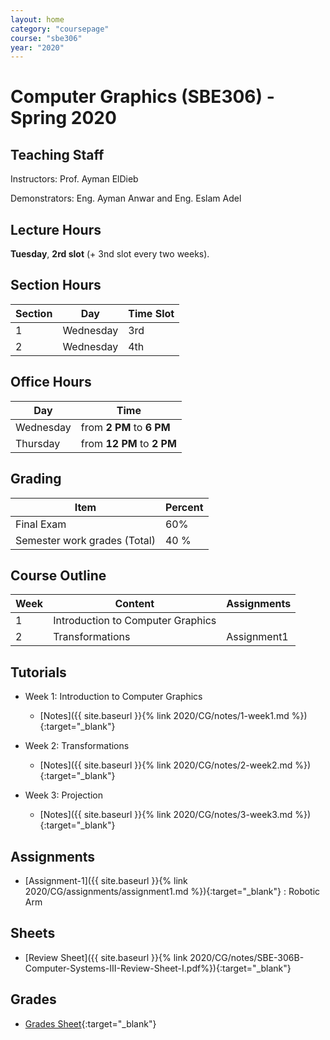 ```yaml
---
layout: home
category: "coursepage"
course: "sbe306"
year: "2020"
---
```


# Computer  Graphics \(SBE306\) - Spring 2020

## Teaching Staff

Instructors: Prof. Ayman ElDieb

Demonstrators:  Eng. Ayman Anwar and Eng. Eslam Adel  

## Lecture Hours

**Tuesday**, **2rd slot** (+ 3nd slot every two weeks).

## Section Hours

| Section | Day | Time Slot |
|---------|-----|-----------|
|   1     | Wednesday | 3rd |
|   2     | Wednesday | 4th |

## Office Hours

| Day | Time |
|-----|-----------|
| Wednesday | from **2 PM** to **6 PM** |
| Thursday | from **12 PM** to **2 PM** |

## Grading

| Item | Percent  |
|-----|-----------|
| Final Exam | 60%  |
| Semester work grades (Total) | 40 % |


## Course Outline

| Week | Content |  Assignments
|------|-----------------|-----|
|   1  | Introduction to Computer Graphics| |
|   2  | Transformations | Assignment1 |

## Tutorials

* Week 1: Introduction to Computer Graphics
    * [Notes]({{ site.baseurl }}{% link 2020/CG/notes/1-week1.md %}){:target="_blank"}

* Week 2: Transformations
    * [Notes]({{ site.baseurl }}{% link 2020/CG/notes/2-week2.md %}){:target="_blank"}

* Week 3: Projection
    * [Notes]({{ site.baseurl }}{% link 2020/CG/notes/3-week3.md %}){:target="_blank"}


## Assignments

* [Assignment-1]({{ site.baseurl }}{% link 2020/CG/assignments/assignment1.md %}){:target="_blank"} : Robotic Arm 

<!-- * [Assignment-2]({{ site.baseurl }}{% link 2019/CG/assignments/assignment2.md %}){:target="_blank"} : Full Body 

* [Assignment-3]({{ site.baseurl }}{% link 2019/CG/assignments/assignment3.md %}){:target="_blank"} : Animation, Coloring and Texture mapping 

* [Assignment-4]({{ site.baseurl }}{% link 2019/CG/assignments/assignment4.md %}){:target="_blank"} : Volume Rendering (VTK)  -->

## Sheets 

* [Review Sheet]({{ site.baseurl }}{% link 2020/CG/notes/SBE-306B-Computer-Systems-III-Review-Sheet-I.pdf%}){:target="_blank"} 

## Grades 

* [Grades Sheet](https://drive.google.com/open?id=1LJPncajfIK4TeUUgIPseyF-PmXufK8Bo2vE9sj4ilZo){:target="_blank"}
  

